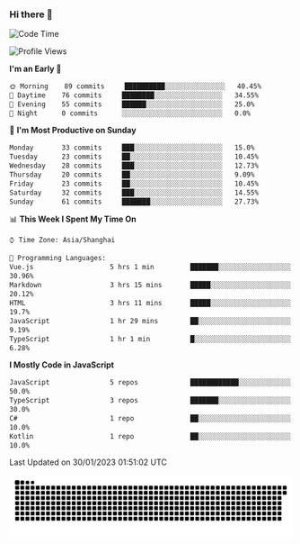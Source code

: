 ### Hi there 👋
<!--  ![visitors](https://visitor-badge.laobi.icu/badge?page_id=huamurui) -->

<!-- [![知乎](https://img.shields.io/badge/dynamic/json?url=https%3A%2F%2Fapi.swo.moe%2Fstats%2Fzhihu%2Fke-ai-wu-li-de-nan-hai-zi&query=count&color=282c34&label=%E7%9F%A5%E4%B9%8E&labelColor=0084ff&logo=zhihu&logoColor=ffffff&suffix=+%E5%85%B3%E6%B3%A8&cacheSeconds=3600)](https://www.zhihu.com/people/ke-ai-wu-li-de-nan-hai-zi)
 -->


<!--START_SECTION:waka-->
![Code Time](http://img.shields.io/badge/Code%20Time-267%20hrs%207%20mins-blue)

![Profile Views](http://img.shields.io/badge/Profile%20Views-3-blue)

**I'm an Early 🐤** 

```text
🌞 Morning    89 commits     ██████████░░░░░░░░░░░░░░░   40.45% 
🌆 Daytime    76 commits     ████████░░░░░░░░░░░░░░░░░   34.55% 
🌃 Evening    55 commits     ██████░░░░░░░░░░░░░░░░░░░   25.0% 
🌙 Night      0 commits      ░░░░░░░░░░░░░░░░░░░░░░░░░   0.0%

```
📅 **I'm Most Productive on Sunday** 

```text
Monday       33 commits     ███░░░░░░░░░░░░░░░░░░░░░░   15.0% 
Tuesday      23 commits     ██░░░░░░░░░░░░░░░░░░░░░░░   10.45% 
Wednesday    28 commits     ███░░░░░░░░░░░░░░░░░░░░░░   12.73% 
Thursday     20 commits     ██░░░░░░░░░░░░░░░░░░░░░░░   9.09% 
Friday       23 commits     ██░░░░░░░░░░░░░░░░░░░░░░░   10.45% 
Saturday     32 commits     ███░░░░░░░░░░░░░░░░░░░░░░   14.55% 
Sunday       61 commits     ███████░░░░░░░░░░░░░░░░░░   27.73%

```


📊 **This Week I Spent My Time On** 

```text
⌚︎ Time Zone: Asia/Shanghai

💬 Programming Languages: 
Vue.js                   5 hrs 1 min         ███████░░░░░░░░░░░░░░░░░░   30.96% 
Markdown                 3 hrs 15 mins       █████░░░░░░░░░░░░░░░░░░░░   20.12% 
HTML                     3 hrs 11 mins       █████░░░░░░░░░░░░░░░░░░░░   19.7% 
JavaScript               1 hr 29 mins        ██░░░░░░░░░░░░░░░░░░░░░░░   9.19% 
TypeScript               1 hr 1 min          █░░░░░░░░░░░░░░░░░░░░░░░░   6.28%

```

**I Mostly Code in JavaScript** 

```text
JavaScript               5 repos             ████████████░░░░░░░░░░░░░   50.0% 
TypeScript               3 repos             ███████░░░░░░░░░░░░░░░░░░   30.0% 
C#                       1 repo              ██░░░░░░░░░░░░░░░░░░░░░░░   10.0% 
Kotlin                   1 repo              ██░░░░░░░░░░░░░░░░░░░░░░░   10.0%

```



 Last Updated on 30/01/2023 01:51:02 UTC
<!--END_SECTION:waka-->

<!--
![知乎](https://stats.justsong.cn/api/zhihu?username=ke-ai-wu-li-de-nan-hai-zi)
![bilibili](https://stats.justsong.cn/api/bilibili/?id=144672037)
![leetcode](https://stats.justsong.cn/api/leetcode?username=yun-tai-f&cn=true)
![huamurui's Most used languages](https://github-readme-stats.vercel.app/api/top-langs?username=huamurui&show_icons=true&count_private=true&layout=compact&hide_border=true&langs_count=10)

<img align="right" src="https://github-readme-stats.vercel.app/api?username=huamurui&show_icons=true&theme=radical">

**huamurui/huamurui** is a ✨ _special_ ✨ repository because its `README.md` (this file) appears on your GitHub profile.

Here are some ideas to get you started:

- 🔭 I’m currently working on ...
- 🌱 I’m currently learning ...
- 👯 I’m looking to collaborate on ...
- 🤔 I’m looking for help with ...
- 💬 Ask me about ...
- 📫 How to reach me: ...
- 😄 Pronouns: ...
- ⚡ Fun fact: ...
-->

![huamurui](https://raw.githubusercontent.com/huamurui/huamurui/main/assets/github-contribution-grid-snake.svg)
<!-- ![huamurui](https://count.getloli.com/get/@huamurui) -->
